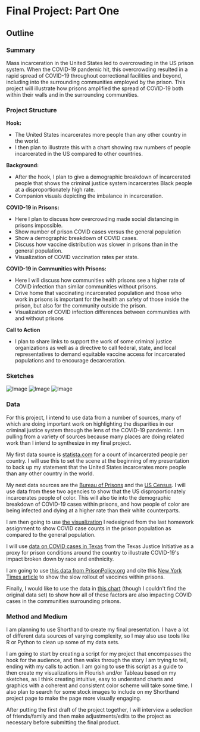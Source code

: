 # Final Project: Part One

## Outline

### Summary
Mass incarceration in the United States led to overcrowding in the US prison system. When the COVID-19 pandemic hit, this overcrowding resulted in a rapid spread of COVID-19 throughout correctional facilities and beyond, including into the surrounding communities employed by the prison. This project will illustrate how prisons amplified the spread of COVID-19 both within their walls and in the surrounding communities.

### Project Structure
**Hook:**
* The United States incarcerates more people than any other country in the world.
* I then plan to illustrate this with a chart showing raw numbers of people incarcerated in the US compared to other countries.

**Background:**
* After the hook, I plan to give a demographic breakdown of incarcerated people that shows the criminal justice system incarcerates Black people at a disproportionately high rate.
* Companion visuals depicting the imbalance in incarceration.

**COVID-19 in Prisons:**
* Here I plan to discuss how overcrowding made social distancing in prisons impossible. 
* Show number of prison COVID cases versus the general population 
* Show a demographic breakdown of COVID cases.
* Discuss how vaccine distribution was slower in prisons than in the general population. 
* Visualization of COVID vaccination rates per state.

**COVID-19 in Communities with Prisons:**
* Here I will discuss how communities with prisons see a higher rate of COVID infection than similar communities without prisons. 
* Drive home that vaccinating incarcerated population and those who work in prisons is important for the health an safety of those inside the prison, but also for the community outside the prison.
* Visualization of COVID infection differences between communities with and without prisons

**Call to Action**
* I plan to share links to support the work of some criminal justice organizations as well as a directive to call federal, state, and local representatives to demand equitable vaccine access for incarcerated populations and to encourage decarceration.

### Sketches
![Image](https://raw.githubusercontent.com/lzak88/zakalik-portfolio/main/Sketch1.png)
![Image](https://raw.githubusercontent.com/lzak88/zakalik-portfolio/main/Sketch2.png)
![Image](https://raw.githubusercontent.com/lzak88/zakalik-portfolio/main/Sketch3.png)

### Data
For this project, I intend to use data from a number of sources, many of which are doing important work on highlighting the disparities in our criminal justice system through the lens of the COVID-19 pandemic. I am pulling from a variety of sources because many places are doing related work than I intend to synthesize in my final project.

My first data source is [statista.com](https://www.statista.com/statistics/262961/countries-with-the-most-prisoners/) for a count of incarcerated people per country. I will use this to set the scene at the beginning of my presentation to back up my statement that the United States incarcerates more people than any other country in the world.

My next data sources are the [Bureau of Prisons](https://www.bop.gov/about/statistics/statistics_inmate_race.jsp) and the [US Census](https://www.census.gov/quickfacts/fact/table/US/PST045221). I will use data from these two agencies to show that the US disproportionately incarcerates people of color. This will also tie into the demographic breakdown of COVID-19 cases within prisons, and how people of color are being infected and dying at a higher rate than their white counterparts. 

I am then going to use [the visualization](https://lzak88.github.io/zakalik-portfolio/hw3-4.html) I redesigned from the last homework assignment to show COVID case counts in the prison population as compared to the general population. 

I will use [data on COVID cases in Texas](https://docs.google.com/spreadsheets/d/1mOS1wggvyRUOpI-u2VabmnQ1yJPPEgOc2zdZjWxbAwQ/edit#gid=0) from the Texas Justice Initiative as a proxy for prison conditions around the country to illustrate COVID-19's impact broken down by race and enthnicity. 

I am going to use [this data from PrisonPolicy.org](https://www.prisonpolicy.org/blog/2021/05/18/vaccinationrates/#prisonappendix) and cite this [New York Times article](https://www.nytimes.com/2021/05/22/us/covid-prison-vaccine.html) to show the slow rollout of vaccines within prisons.

Finally, I would like to use the data in [this chart](https://static.prisonpolicy.org/images/nonmetro_covid.webp) (though I couldn't find the original data set) to show how all of these factors are also impacting COVID cases in the communities surrounding prisons.
 
### Method and Medium
I am planning to use Shorthand to create my final presentation. I have a lot of different data sources of varying complexity, so I may also use tools like R or Python to clean up some of my data sets. 

I am going to start by creating a script for my project that encompasses the hook for the audience, and then walks through the story I am trying to tell, ending with my calls to action. I am going to use this script as a guide to then create my visualizations in Flourish and/or Tableau based on my sketches, as I think creating intuitive, easy to understand charts and graphics with a coherent and consistent color scheme will take some time. I also plan to search for some stock images to include on my Shorthand project page to make the page more visually engaging.

After putting the first draft of the project together, I will interview a selection of friends/family and then make adjustments/edits to the project as necessary before submitting the final product.
